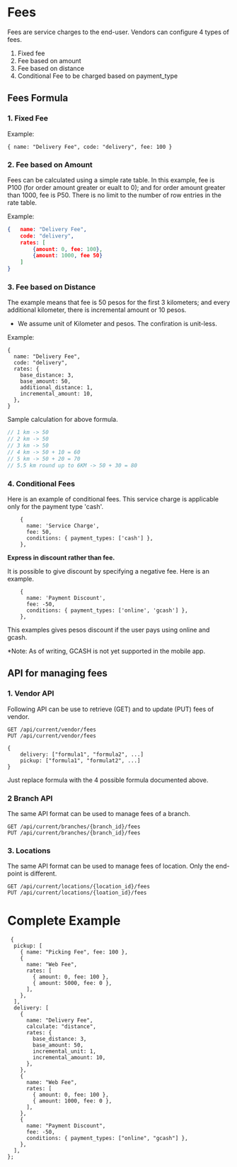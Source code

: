 # Fees

Fees are service charges to the end-user. Vendors can configure 4 types of fees.

1. Fixed fee
2. Fee based on amount
3. Fee based on distance
4. Conditional Fee to be charged based on payment_type

## Fees Formula

### 1. Fixed Fee

Example:

```json5
{ name: "Delivery Fee", code: "delivery", fee: 100 }
```

### 2. Fee based on Amount

Fees can be calculated using a simple rate table. In this example, fee is P100 (for order amount greater or eualt to 0); and for order amount greater than 1000, fee is P50. There is no limit to the number of row entries in the rate table.

Example:

```json
{   name: "Delivery Fee",
    code: "delivery",
    rates: [
        {amount: 0, fee: 100},
        {amount: 1000, fee 50}
    ]
}
```

### 3. Fee based on Distance

The example means that fee is 50 pesos for the first 3 kilometers; and every additional kilometer, there is incremental amount or 10 pesos.

- We assume unit of Kilometer and pesos. The confiration is unit-less.

Example:

```json5
{
  name: "Delivery Fee",
  code: "delivery",
  rates: {
    base_distance: 3,
    base_amount: 50,
    additional_distance: 1,
    incremental_amount: 10,
  },
}
```

Sample calculation for above formula.

```js
// 1 km -> 50
// 2 km -> 50
// 3 km -> 50
// 4 km -> 50 + 10 = 60
// 5 km -> 50 + 20 = 70
// 5.5 km round up to 6KM -> 50 + 30 = 80
```

### 4. Conditional Fees

Here is an example of conditional fees. This service charge is applicable only for the payment type 'cash'.

```json5
    {
      name: 'Service Charge',
      fee: 50,
      conditions: { payment_types: ['cash'] },
    },
```

**Express in discount rather than fee.**

It is possible to give discount by specifying a negative fee. Here is an example.

```json5
    {
      name: 'Payment Discount',
      fee: -50,
      conditions: { payment_types: ['online', 'gcash'] },
    },
```

This examples gives pesos discount if the user pays using online and gcash.

\*Note: As of writing, GCASH is not yet supported in the mobile app.

## API for managing fees

### 1. Vendor API

Following API can be use to retrieve (GET) and to update (PUT) fees of vendor.

```
GET /api/current/vendor/fees
PUT /api/current/vendor/fees
```

```json5
{
    delivery: ["formula1", "formula2", ...]
    pickup: ["formula1", "formulat2", ...]
}
```

Just replace formula with the 4 possible formula documented above.

### 2 Branch API

The same API format can be used to manage fees of a branch.

```
GET /api/current/branches/{branch_id}/fees
PUT /api/current/branches/{branch_id}/fees
```

### 3. Locations

The same API format can be used to manage fees of location. Only the end-point is different.

```
GET /api/current/locations/{location_id}/fees
PUT /api/current/locations/{loation_id}/fees
```

# Complete Example

```json5
 {
  pickup: [
    { name: "Picking Fee", fee: 100 },
    {
      name: "Web Fee",
      rates: [
        { amount: 0, fee: 100 },
        { amount: 5000, fee: 0 },
      ],
    },
  ],
  delivery: [
    {
      name: "Delivery Fee",
      calculate: "distance",
      rates: {
        base_distance: 3,
        base_amount: 50,
        incremental_unit: 1,
        incremental_amount: 10,
      },
    },
    {
      name: "Web Fee",
      rates: [
        { amount: 0, fee: 100 },
        { amount: 1000, fee: 0 },
      ],
    },
    {
      name: "Payment Discount",
      fee: -50,
      conditions: { payment_types: ["online", "gcash"] },
    },
  ],
};
```
